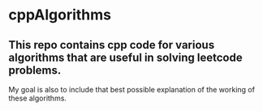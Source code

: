# cppAlgorithms
## This repo contains cpp code for various algorithms that are useful in solving leetcode problems.
My goal is also to include that best possible explanation of the working of these algorithms.
